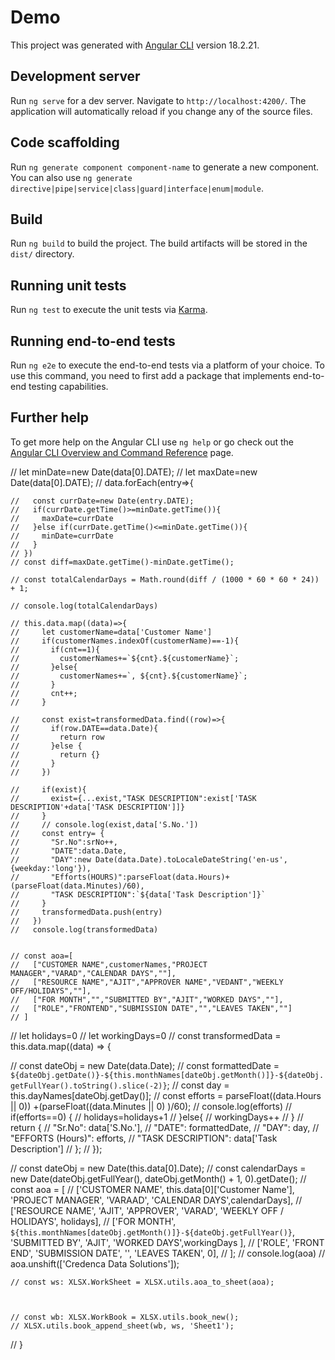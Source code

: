 # Demo

This project was generated with [Angular CLI](https://github.com/angular/angular-cli) version 18.2.21.

## Development server

Run `ng serve` for a dev server. Navigate to `http://localhost:4200/`. The application will automatically reload if you change any of the source files.

## Code scaffolding

Run `ng generate component component-name` to generate a new component. You can also use `ng generate directive|pipe|service|class|guard|interface|enum|module`.

## Build

Run `ng build` to build the project. The build artifacts will be stored in the `dist/` directory.

## Running unit tests

Run `ng test` to execute the unit tests via [Karma](https://karma-runner.github.io).

## Running end-to-end tests

Run `ng e2e` to execute the end-to-end tests via a platform of your choice. To use this command, you need to first add a package that implements end-to-end testing capabilities.

## Further help

To get more help on the Angular CLI use `ng help` or go check out the [Angular CLI Overview and Command Reference](https://angular.dev/tools/cli) page.



  // let minDate=new Date(data[0].DATE);
    // let maxDate=new Date(data[0].DATE);
    // data.forEach(entry=>{
      
    //   const currDate=new Date(entry.DATE);
    //   if(currDate.getTime()>=minDate.getTime()){
    //     maxDate=currDate
    //   }else if(currDate.getTime()<=minDate.getTime()){
    //     minDate=currDate
    //   }
    // })
    // const diff=maxDate.getTime()-minDate.getTime();

    // const totalCalendarDays = Math.round(diff / (1000 * 60 * 60 * 24)) + 1;    
  
    // console.log(totalCalendarDays)

    // this.data.map((data)=>{
    //     let customerName=data['Customer Name']
    //     if(customerNames.indexOf(customerName)==-1){
    //       if(cnt==1){
    //         customerNames+=`${cnt}.${customerName}`;
    //       }else{
    //         customerNames+=`, ${cnt}.${customerName}`;
    //       }
    //       cnt++;
    //     }

    //     const exist=transformedData.find((row)=>{
    //       if(row.DATE==data.Date){
    //         return row
    //       }else {
    //         return {}
    //       }
    //     })

    //     if(exist){
    //       exist={...exist,"TASK DESCRIPTION":exist['TASK DESCRIPTION'+data['TASK DESCRIPTION']]}
    //     }
    //     // console.log(exist,data['S.No.'])
    //     const entry= {
    //       "Sr.No":srNo++,
    //       "DATE":data.Date,
    //       "DAY":new Date(data.Date).toLocaleDateString('en-us',{weekday:'long'}),
    //       "Efforts(HOURS)":parseFloat(data.Hours)+(parseFloat(data.Minutes)/60),
    //       "TASK DESCRIPTION":`${data['Task Description']}`
    //     }
    //     transformedData.push(entry)
    //   })
    //   console.log(transformedData)


    // const aoa=[
    //   ["CUSTOMER NAME",customerNames,"PROJECT MANAGER","VARAD","CALENDAR DAYS",""],
    //   ["RESOURCE NAME","AJIT","APPROVER NAME","VEDANT","WEEKLY OFF/HOLIDAYS",""],
    //   ["FOR MONTH","","SUBMITTED BY","AJIT","WORKED DAYS",""],
    //   ["ROLE","FRONTEND","SUBMISSION DATE","","LEAVES TAKEN",""]
    // ]

  //   let holidays=0
  //   let workingDays=0
  //   const transformedData = this.data.map((data) => {
      
  //     const dateObj = new Date(data.Date);
  //     const formattedDate = `${dateObj.getDate()}-${this.monthNames[dateObj.getMonth()]}-${dateObj.getFullYear().toString().slice(-2)}`;
  //     const day = this.dayNames[dateObj.getDay()];
  //     const efforts = parseFloat((data.Hours || 0)) +(parseFloat((data.Minutes || 0) )/60);
  //     console.log(efforts)
  //     if(efforts==0) {
  //       holidays=holidays+1
  //     }else{
  //       workingDays++
  //     }
  //      return {
  //       "Sr.No": data['S.No.'],
  //       "DATE": formattedDate,
  //       "DAY": day,
  //       "EFFORTS (Hours)": efforts,
  //       "TASK DESCRIPTION": data['Task Description']
  //     };
  //   });

  //   const dateObj = new Date(this.data[0].Date);
  //   const calendarDays = new Date(dateObj.getFullYear(), dateObj.getMonth() + 1, 0).getDate();
  //   const aoa = [
  //     ['CUSTOMER NAME', this.data[0]['Customer Name'], 'PROJECT MANAGER', 'VARAAD', 'CALENDAR DAYS',calendarDays],
  //     ['RESOURCE NAME', 'AJIT', 'APPROVER', 'VARAD', 'WEEKLY OFF / HOLIDAYS', holidays],
  //     ['FOR MONTH', `${this.monthNames[dateObj.getMonth()]}-${dateObj.getFullYear()}`, 'SUBMITTED BY', 'AJIT', 'WORKED DAYS',workingDays ],
  //     ['ROLE', 'FRONT END', 'SUBMISSION DATE', '', 'LEAVES TAKEN', 0],
  //   ];
  //   console.log(aoa)
  //   aoa.unshift(['Credenca Data Solutions']); 


    // const ws: XLSX.WorkSheet = XLSX.utils.aoa_to_sheet(aoa);

 

    // const wb: XLSX.WorkBook = XLSX.utils.book_new();
    // XLSX.utils.book_append_sheet(wb, ws, 'Sheet1');

  // }